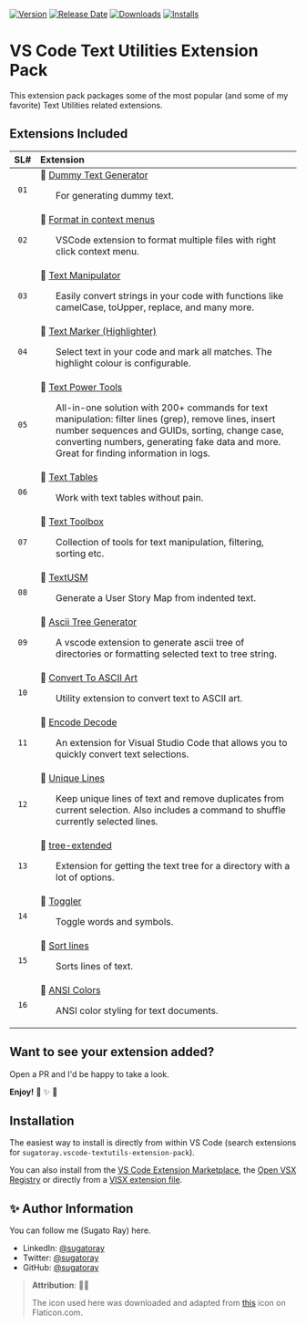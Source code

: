 <!-- markdownlint-disable MD041 MD052 MD053 -->
<!--- Comment Out the badges as they don't work anymore --->

[![Version][#vsce-badge-url-version]][#vsce-marketplace-url]
[![Release Date][#vsce-badge-url-release-date]][#vsce-marketplace-url]
[![Downloads][#vsce-badge-url-downloads]][#vsce-marketplace-url]
[![Installs][#vsce-badge-url-installs]][#vsce-marketplace-url]

[#vsce-badge-url-version]: https://img.shields.io/visual-studio-marketplace/v/sugatoray.vscode-textutils-extension-pack
[#vsce-badge-url-installs]: https://img.shields.io/visual-studio-marketplace/i/sugatoray.vscode-textutils-extension-pack
[#vsce-badge-url-downloads]: https://img.shields.io/visual-studio-marketplace/d/sugatoray.vscode-textutils-extension-pack
[#vsce-badge-url-release-date]: https://img.shields.io/visual-studio-marketplace/release-date/sugatoray.vscode-textutils-extension-pack

[#vsce-marketplace-url]: https://marketplace.visualstudio.com/items?itemName=sugatoray.vscode-textutils-extension-pack
<!-- markdownlint-enable MD041 MD052 MD053 -->

# VS Code Text Utilities Extension Pack

This extension pack packages some of the most popular (and some of my favorite) Text Utilities related extensions.

## Extensions Included

<!-- ### TABLE: BEGIN ### -->

| SL# | Extension |
|:---:|:---|
| `01` | 🎁 [Dummy Text Generator](https://marketplace.visualstudio.com/items?itemName=gurayyarar.dummytextgenerator) <br/> <p><ul> For generating dummy text. </ul></p> |
| `02` | 🎁 [Format in context menus](https://marketplace.visualstudio.com/items?itemName=lacroixdavid1.vscode-format-context-menu) <br/> <p><ul> VSCode extension to format multiple files with right click context menu. </ul></p> |
| `03` | 🎁 [Text Manipulator](https://marketplace.visualstudio.com/items?itemName=adamwalzer.string-converter) <br/> <p><ul> Easily convert strings in your code with functions like camelCase, toUpper, replace, and many more. </ul></p> |
| `04` | 🎁 [Text Marker (Highlighter)](https://marketplace.visualstudio.com/items?itemName=ryu1kn.text-marker) <br/> <p><ul> Select text in your code and mark all matches. The highlight colour is configurable. </ul></p> |
| `05` | 🎁 [Text Power Tools](https://marketplace.visualstudio.com/items?itemName=qcz.text-power-tools) <br/> <p><ul> All-in-one solution with 200+ commands for text manipulation: filter lines (grep), remove lines, insert number sequences and GUIDs, sorting, change case, converting numbers, generating fake data and more. Great for finding information in logs. </ul></p> |
| `06` | 🎁 [Text Tables](https://marketplace.visualstudio.com/items?itemName=romanpeshkov.vscode-text-tables) <br/> <p><ul> Work with text tables without pain. </ul></p> |
| `07` | 🎁 [Text Toolbox](https://marketplace.visualstudio.com/items?itemName=carlocardella.vscode-texttoolbox) <br/> <p><ul> Collection of tools for text manipulation, filtering, sorting etc. </ul></p> |
| `08` | 🎁 [TextUSM](https://marketplace.visualstudio.com/items?itemName=harehare.textusm) <br/> <p><ul> Generate a User Story Map from indented text. </ul></p> |
| `09` | 🎁 [Ascii Tree Generator](https://marketplace.visualstudio.com/items?itemName=aprilandjan.ascii-tree-generator) <br/> <p><ul> A vscode extension to generate ascii tree of directories or formatting selected text to tree string. </ul></p> |
| `10` | 🎁 [Convert To ASCII Art](https://marketplace.visualstudio.com/items?itemName=bitbelt.converttoasciiart) <br/> <p><ul> Utility extension to convert text to ASCII art. </ul></p> |
| `11` | 🎁 [Encode Decode](https://marketplace.visualstudio.com/items?itemName=mitchdenny.ecdc) <br/> <p><ul> An extension for Visual Studio Code that allows you to quickly convert text selections. </ul></p> |
| `12` | 🎁 [Unique Lines](https://marketplace.visualstudio.com/items?itemName=bibhasdn.unique-lines) <br/> <p><ul> Keep unique lines of text and remove duplicates from current selection. Also includes a command to shuffle currently selected lines. </ul></p> |
| `13` | 🎁 [tree-extended](https://marketplace.visualstudio.com/items?itemName=rulyotano.tree-extended) <br/> <p><ul> Extension for getting the text tree for a directory with a lot of options. </ul></p> |
| `14` | 🎁 [Toggler](https://marketplace.visualstudio.com/items?itemName=hideoo.toggler) <br/> <p><ul> Toggle words and symbols. </ul></p> |
| `15` | 🎁 [Sort lines](https://marketplace.visualstudio.com/items?itemName=tyriar.sort-lines) <br/> <p><ul> Sorts lines of text. </ul></p> |
| `16` | 🎁 [ANSI Colors](https://marketplace.visualstudio.com/items?itemName=iliazeus.vscode-ansi) <br/> <p><ul> ANSI color styling for text documents. </ul></p> |

<!-- ### TABLE: END ### -->

<!-- Sample row to fill up: __LABEL__, __EXTN__, __DESC__

| `01` | 🎁 [__LABEL__](https://marketplace.visualstudio.com/items?itemName=__EXTN__) <br/> <p><ul> __DESC__. </ul></p> |

-->

## Want to see your extension added?

Open a PR and I'd be happy to take a look.

__Enjoy!__ 🎁 ✨ 🎉

## Installation

The easiest way to install is directly from within VS Code (search extensions for `sugatoray.vscode-textutils-extension-pack`).

You can also install from the [VS Code Extension Marketplace][#vsce-marketplace-url], the [Open VSX Registry][#ovsx-registry] or directly from a [VISX extension file][#vsix-install].

[#ovsx-registry]: https://open-vsx.org/extension/sugatoray/vscode-textutils-extension-pack
[#vsix-install]: https://marketplace.visualstudio.com/items?itemName=sugatoray.vscode-textutils-extension-pack#visx-install

<!---

## List of Emojis Used

- 🎁 : `:gift:`
- ✨ : `:sparkles:`
- 🎉 : `:tada:`

--->

## ✨ Author Information

You can follow me (Sugato Ray) here.

- LinkedIn: [@sugatoray](https://www.linkedin.com/in/sugatoray/)
- Twitter: [@sugatoray](https://twitter.com/sugatoray)
- GitHub: [@sugatoray](https://github.com/sugatoray)

> __Attribution__: :clap::clap:
>
> The icon used here was downloaded and adapted from <a href="https://www.flaticon.com/free-icons/server" title="server icons">this</a> icon on Flaticon.com.
> 
